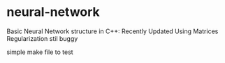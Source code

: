 # neural-network
Basic Neural Network structure in C++:
Recently Updated Using Matrices
Regularization stil buggy

simple make file to test

